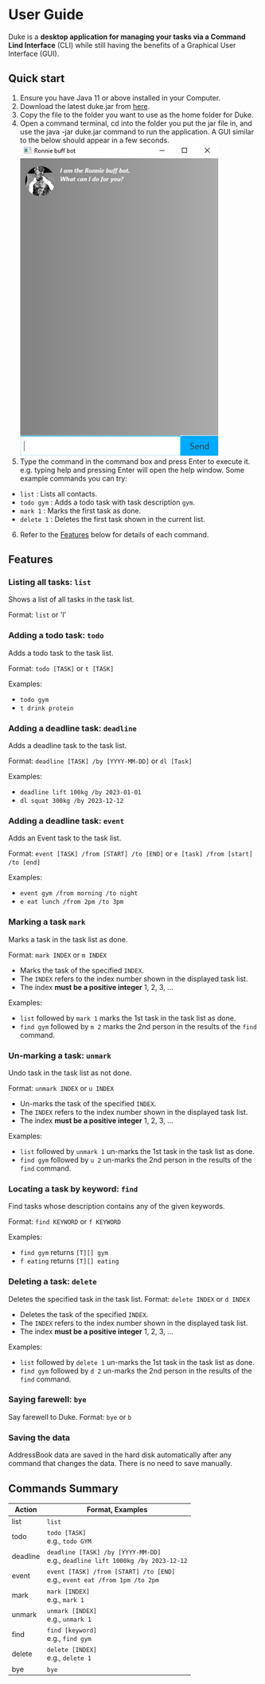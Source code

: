 # User Guide
Duke is a **desktop application for managing your tasks via a Command Lind Interface** (CLI) while still
having the benefits of a Graphical User Interface (GUI).

## Quick start
1. Ensure you have Java 11 or above installed in your Computer.
2. Download the latest duke.jar from [here](https://github.com/jugsliao/ip/releases/tag/v0.2).
3. Copy the file to the folder you want to use as the home folder for Duke.
4. Open a command terminal, cd into the folder you put the jar file in, and use the java -jar duke.jar command to run the application.
A GUI similar to the below should appear in a few seconds.
![This is an image](/docs/Starting.png)
5. Type the command in the command box and press Enter to execute it. e.g. typing help and pressing Enter will open the help window.
Some example commands you can try:

- `list` : Lists all contacts.
- `todo gym` : Adds a todo task with task description `gym`.
- `mark 1` : Marks the first task as done.
- `delete 1` : Deletes the first task shown in the current list.

6. Refer to the [Features](##Features) below for details of each command.

## Features 

### Listing all tasks: `list`
Shows a list of all tasks in the task list.

Format: `list` or 'l'

### Adding a todo task: `todo`
Adds a todo task to the task list.

Format: `todo [TASK]` or `t [TASK]`

Examples:
- `todo gym`
- `t drink protein`

### Adding a deadline task: `deadline`
Adds a deadline task to the task list.

Format: `deadline [TASK] /by [YYYY-MM-DD]` or `dl [Task]`

Examples:
- `deadline lift 100kg /by 2023-01-01`
- `dl squat 300kg /by 2023-12-12`

### Adding a deadline task: `event`
Adds an Event task to the task list.

Format: `event [TASK] /from [START] /to [END]` or `e [task] /from [start] /to [end]`

Examples:
- `event gym /from morning /to night`
- `e eat lunch /from 2pm /to 3pm`

### Marking a task `mark`
Marks a task in the task list as done.

Format: `mark INDEX` or `m INDEX`

- Marks the task of the specified `INDEX`.
- The `INDEX` refers to the index number shown in the displayed task list.
- The index **must be a positive integer** 1, 2, 3, ...

Examples:

- `list` followed by `mark 1` marks the 1st task in the task list as done.
- `find gym` followed by `m 2` marks the 2nd person in the results of the `find` command.

### Un-marking a task: `unmark`
Undo task in the task list as not done.

Format: `unmark INDEX` or `u INDEX`

- Un-marks the task of the specified `INDEX`.
- The `INDEX` refers to the index number shown in the displayed task list.
- The index **must be a positive integer** 1, 2, 3, ...

Examples:

- `list` followed by `unmark 1` un-marks the 1st task in the task list as done.
- `find gym` followed by `u 2` un-marks the 2nd person in the results of the `find` command.

### Locating a task by keyword: `find`
Find tasks whose description contains any of the given keywords.

Format: `find KEYWORD` or `f KEYWORD`

Examples:
- `find gym` returns `[T][] gym`
- `f eating` returns `[T][] eating`

### Deleting a task: `delete`
Deletes the specified task in the task list.
Format: `delete INDEX` or `d INDEX`

- Deletes the task of the specified `INDEX`.
- The `INDEX` refers to the index number shown in the displayed task list.
- The index **must be a positive integer** 1, 2, 3, ...

Examples:

- `list` followed by `delete 1` un-marks the 1st task in the task list as done.
- `find gym` followed by `d 2` un-marks the 2nd person in the results of the `find` command.

### Saying farewell: `bye`
Say farewell to Duke.
Format: `bye` or `b`


### Saving the data
AddressBook data are saved in the hard disk automatically after any command that changes the data. 
There is no need to save manually.

## Commands Summary
| Action     | Format, Examples                                                                   |
|------------|------------------------------------------------------------------------------------|
| list       | `list`                                                                             |
| todo       | `todo [TASK]`<br/>e.g., `todo GYM`                                                 |
| deadline   | `deadline [TASK] /by [YYYY-MM-DD]`<br/>e.g., `deadline lift 1000kg /by 2023-12-12` |
| event      | `event [TASK] /from [START] /to [END]`<br/>e.g., `event eat /from 1pm /to 2pm`     |
| mark       | `mark [INDEX]`<br/>e.g., `mark 1`                                                  |
| unmark     | `unmark [INDEX]`<br/>e.g., `unmark 1`                                              |
| find       | `find [keyword]`<br/>e.g., `find gym`                                              |
| delete     | `delete [INDEX]`<br/>e.g., `delete 1`                                              |
| bye        | `bye`                                                                              |